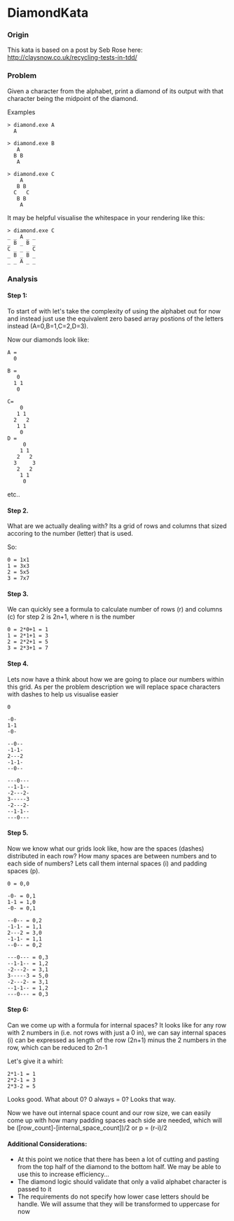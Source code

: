 # DiamondKata

### Origin

This kata is based on a post by Seb Rose here: http://claysnow.co.uk/recycling-tests-in-tdd/

### Problem

Given a character from the alphabet, print a diamond of its output with that character being the midpoint of the diamond.

Examples

    > diamond.exe A
      A

    > diamond.exe B
       A
      B B
       A

    > diamond.exe C
        A
       B B
      C   C
       B B
        A

It may be helpful visualise the whitespace in your rendering like this:

    > diamond.exe C
    _ _ A _ _
    _ B _ B _
    C _ _ _ C
    _ B _ B _
    _ _ A _ _

### Analysis

#### Step 1:

To start of with let's take the complexity of using the alphabet out for now and instead just use the equivalent zero based array postions of the letters instead (A=0,B=1,C=2,D=3).

Now our diamonds look like:

    A =
      0

    B =
       0
      1 1
       0

    C=
        0
       1 1
      2   2
       1 1
        0
    D =
         0
        1 1
       2   2
      3     3
       2   2
        1 1
         0

etc..

#### Step 2.

What are we actually dealing with? Its a grid of rows and columns that sized accoring to the number (letter) that is used.

So:

    0 = 1x1
    1 = 3x3
    2 = 5x5
    3 = 7x7

#### Step 3.

We can quickly see a formula to calculate number of rows (r) and columns (c) for step 2 is 2n+1, where n is the number

    0 = 2*0+1 = 1
    1 = 2*1+1 = 3
    2 = 2*2+1 = 5
    3 = 2*3+1 = 7

#### Step 4.

Lets now have a think about how we are going to place our numbers within this grid. As per the problem description we will replace space characters with dashes to help us visualise easier

    0

    -0-
    1-1
    -0-

    --0--
    -1-1-
    2---2
    -1-1-
    --0--

    ---0---
    --1-1--
    -2---2-
    3-----3
    -2---2-
    --1-1--
    ---0---

#### Step 5.

Now we know what our grids look like, how are the spaces (dashes) distributed in each row? How many spaces are between numbers and to each side of numbers? Lets call them internal spaces (i) and padding spaces (p).

    0 = 0,0

    -0- = 0,1
    1-1 = 1,0
    -0- = 0,1

    --0-- = 0,2
    -1-1- = 1,1
    2---2 = 3,0
    -1-1- = 1,1
    --0-- = 0,2

    ---0--- = 0,3
    --1-1-- = 1,2
    -2---2- = 3,1
    3-----3 = 5,0
    -2---2- = 3,1
    --1-1-- = 1,2
    ---0--- = 0,3

#### Step 6:

Can we come up with a formula for internal spaces? It looks like for any row with 2 numbers in (i.e. not rows with just a 0 in), we can say internal spaces (i) can be expressed as length of the row (2n+1) minus the 2 numbers in the row, which can be reduced to 2n-1

Let's give it a whirl:

    2*1-1 = 1
    2*2-1 = 3
    2*3-2 = 5

Looks good. What about 0? 0 always = 0? Looks that way.

Now we have out internal space count and our row size, we can easily come up with how many padding spaces each side are needed, which will be ([row_count]-[internal_space_count])/2 or p = (r-i)/2

#### Additional Considerations:

- At this point we notice that there has been a lot of cutting and pasting from the top half of the diamond to the bottom half. We may be able to use this to increase efficiency...
- The diamond logic should validate that only a valid alphabet character is passed to it
- The requirements do not specify how lower case letters should be handle. We will assume that they will be transformed to uppercase for now

